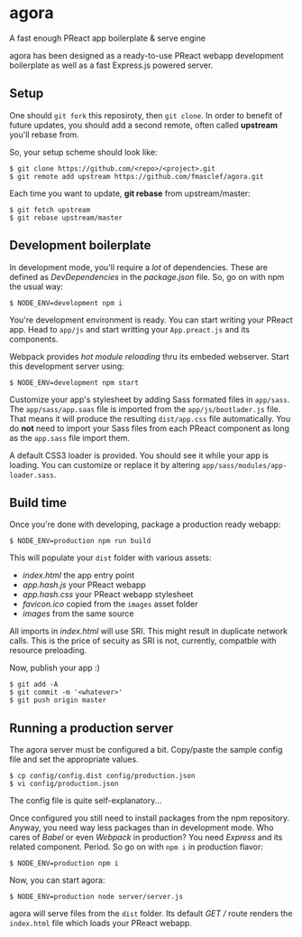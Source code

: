 # agora

A fast enough PReact app boilerplate & serve engine

agora has been designed as a ready-to-use PReact webapp development boilerplate
as well as a fast Express.js powered server.

## Setup

One should `git fork` this reposiroty, then `git clone`. In order to benefit of
future updates, you should add a second remote, often called **upstream** you'll
rebase from.

So, your setup scheme should look like:

    $ git clone https://github.com/<repo>/<project>.git
    $ git remote add upstream https://github.com/fmasclef/agora.git

Each time you want to update, **git rebase** from upstream/master:

    $ git fetch upstream
    $ git rebase upstream/master

## Development boilerplate

In development mode, you'll require a *lot* of dependencies. These are defined
as *DevDependencies* in the *package.json* file. So, go on with npm the usual
way:

    $ NODE_ENV=development npm i

You're development environment is ready. You can start writing your PReact app.
Head to `app/js` and start writting your `App.preact.js` and its components.

Webpack provides *hot module reloading* thru its embeded webserver. Start this
development server using:

    $ NODE_ENV=development npm start

Customize your app's stylesheet by adding Sass formated files in `app/sass`. The
`app/sass/app.saas` file is imported from the `app/js/bootlader.js` file. That
means it will produce the resulting `dist/app.css` file automatically. You do
**not** need to import your Sass files from each PReact component as long as the
`app.sass` file import them.

A default CSS3 loader is provided. You should see it while your app is loading.
You can customize or replace it by altering `app/sass/modules/app-loader.sass`.

## Build time

Once you're done with developing, package a production ready webapp:

    $ NODE_ENV=production npm run build

This will populate your `dist` folder with various assets:

* *index.html* the app entry point
* *app.hash.js* your PReact webapp
* *app.hash.css* your PReact webapp stylesheet
* *favicon.ico* copied from the `images` asset folder
* *images* from the same source

All imports in *index.html* will use SRI. This might result in duplicate network
calls. This is the price of secuity as SRI is not, currently, compatble with
resource preloading.

Now, publish your app :)

    $ git add -A
    $ git commit -m '<whatever>'
    $ git push origin master

## Running a production server

The agora server must be configured a bit. Copy/paste the sample config file and
set the appropriate values.

    $ cp config/config.dist config/production.json
    $ vi config/production.json

The config file is quite self-explanatory...

Once configured you still need to install packages from the npm repository.
Anyway, you need way less packages than in development mode. Who cares of
*Babel* or even *Webpack* in production? You need *Express* and its related
component. Period. So go on with `npm i` in production flavor:

    $ NODE_ENV=production npm i

Now, you can start agora:

    $ NODE_ENV=production node server/server.js

agora will serve files from the `dist` folder. Its default *GET /* route renders
the `index.html` file which loads your PReact webapp.

